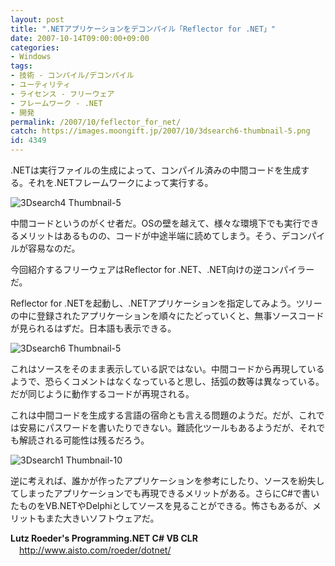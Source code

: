 ```yaml
---
layout: post
title: ".NETアプリケーションをデコンパイル「Reflector for .NET」"
date: 2007-10-14T09:00:00+09:00
categories:
- Windows
tags: 
- 技術 - コンパイル/デコンパイル
- ユーティリティ
- ライセンス - フリーウェア
- フレームワーク - .NET
- 開発
permalink: /2007/10/feflector_for_net/
catch: https://images.moongift.jp/2007/10/3dsearch6-thumbnail-5.png
id: 4349
---
```

.NETは実行ファイルの生成によって、コンパイル済みの中間コードを生成する。それを.NETフレームワークによって実行する。   
  
 ![3Dsearch4 Thumbnail-5](https://images.moongift.jp/2007/10/3dsearch4-thumbnail-5.png)  
  
中間コードというのがくせ者だ。OSの壁を越えて、様々な環境下でも実行できるメリットはあるものの、コードが中途半端に読めてしまう。そう、デコンパイルが容易なのだ。   
  
今回紹介するフリーウェアはReflector for .NET、.NET向けの逆コンパイラーだ。   
<!--more-->  
Reflector for .NETを起動し、.NETアプリケーションを指定してみよう。ツリーの中に登録されたアプリケーションを順々にたどっていくと、無事ソースコードが見られるはずだ。日本語も表示できる。   
  
 ![3Dsearch6 Thumbnail-5](https://images.moongift.jp/2007/10/3dsearch6-thumbnail-5.png)  
  
これはソースをそのまま表示している訳ではない。中間コードから再現しているようで、恐らくコメントはなくなっていると思し、括弧の数等は異なっている。だが同じように動作するコードが再現される。   
  
これは中間コードを生成する言語の宿命とも言える問題のようだ。だが、これでは安易にパスワードを書いたりできない。難読化ツールもあるようだが、それでも解読される可能性は残るだろう。   
  
 ![3Dsearch1 Thumbnail-10](https://images.moongift.jp/2007/10/3dsearch1-thumbnail-10.png)  
  
逆に考えれば、誰かが作ったアプリケーションを参考にしたり、ソースを紛失してしまったアプリケーションでも再現できるメリットがある。さらにC#で書いたものをVB.NETやDelphiとしてソースを見ることができる。怖さもあるが、メリットもまた大きいソフトウェアだ。   
  
**Lutz Roeder's Programming.NET C# VB CLR**   
　[http://www.aisto.com/roeder/dotnet/   
](http://www.aisto.com/roeder/dotnet/)

